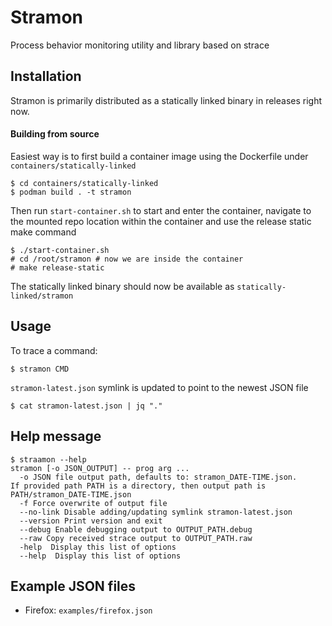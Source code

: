 # Stramon
Process behavior monitoring utility and library based on strace

## Installation

Stramon is primarily distributed as a statically linked binary
in releases right now.

#### Building from source

Easiest way is to first build a container image using the Dockerfile under `containers/statically-linked`

```
$ cd containers/statically-linked
$ podman build . -t stramon
```

Then run `start-container.sh` to start and enter the container, navigate to the
mounted repo location within the container and use the release static make command

```
$ ./start-container.sh
# cd /root/stramon # now we are inside the container
# make release-static
```

The statically linked binary should now be available as `statically-linked/stramon`

## Usage

To trace a command:
```
$ stramon CMD
```

`stramon-latest.json` symlink is updated to point
to the newest JSON file

```
$ cat stramon-latest.json | jq "."
```

## Help message

```
$ straamon --help
stramon [-o JSON_OUTPUT] -- prog arg ...
  -o JSON file output path, defaults to: stramon_DATE-TIME.json.
If provided path PATH is a directory, then output path is PATH/stramon_DATE-TIME.json
  -f Force overwrite of output file
  --no-link Disable adding/updating symlink stramon-latest.json
  --version Print version and exit
  --debug Enable debugging output to OUTPUT_PATH.debug
  --raw Copy received strace output to OUTPUT_PATH.raw
  -help  Display this list of options
  --help  Display this list of options
```

## Example JSON files

- Firefox: `examples/firefox.json`
